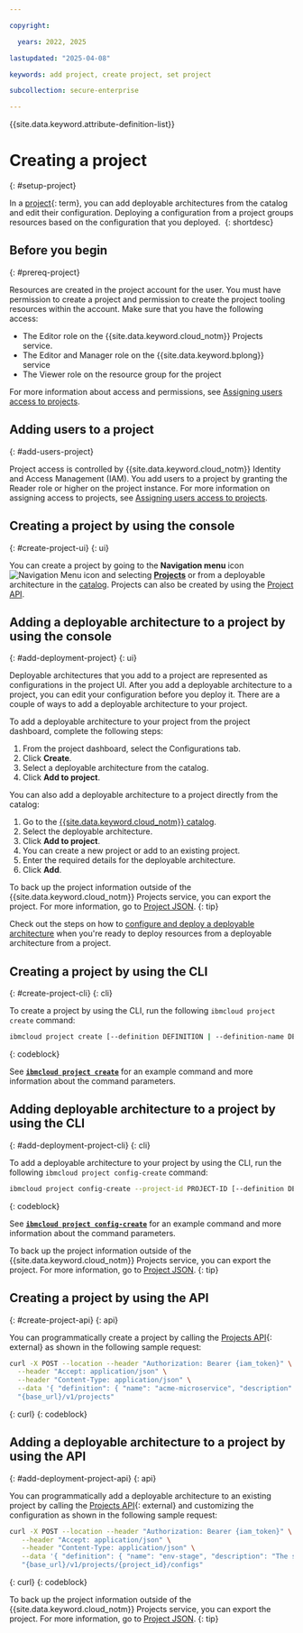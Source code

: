 ```yaml
---

copyright:

  years: 2022, 2025

lastupdated: "2025-04-08"

keywords: add project, create project, set project

subcollection: secure-enterprise

---
```


{{site.data.keyword.attribute-definition-list}}


# Creating a project
{: #setup-project}

In a [project](#x2035151){: term}, you can add deployable architectures from the catalog and edit their configuration. Deploying a configuration from a project groups resources based on the configuration that you deployed. 
{: shortdesc}

## Before you begin
{: #prereq-project}

Resources are created in the project account for the user. You must have permission to create a project and permission to create the project tooling resources within the account. Make sure that you have the following access:

* The Editor role on the {{site.data.keyword.cloud_notm}} Projects service.
* The Editor and Manager role on the {{site.data.keyword.bplong}} service
* The Viewer role on the resource group for the project

For more information about access and permissions, see [Assigning users access to projects](/docs/secure-enterprise?topic=secure-enterprise-access-project).

## Adding users to a project
{: #add-users-project}

Project access is controlled by {{site.data.keyword.cloud_notm}} Identity and Access Management (IAM). You add users to a project by granting the Reader role or higher on the project instance. For more information on assigning access to projects, see [Assigning users access to projects](/docs/secure-enterprise?topic=secure-enterprise-access-project).

## Creating a project by using the console
{: #create-project-ui}
{: ui}

You can create a project by going to the **Navigation menu** icon ![Navigation Menu icon](../icons/icon_hamburger.svg "Menu") and selecting **[Projects](/projects/)** or from a deployable architecture in the [catalog](/catalog/). Projects can also be created by using the [Project API](https://{DomainName}/apidocs/projects).

## Adding a deployable architecture to a project by using the console
{: #add-deployment-project}
{: ui}

Deployable architectures that you add to a project are represented as configurations in the project UI. After you add a deployable architecture to a project, you can edit your configuration before you deploy it. There are a couple of ways to add a deployable architecture to your project.

To add a deployable architecture to your project from the project dashboard, complete the following steps:

1. From the project dashboard, select the Configurations tab.
1. Click **Create**.
1. Select a deployable architecture from the catalog.
1. Click **Add to project**.

You can also add a deployable architecture to a project directly from the catalog:

1. Go to the [{{site.data.keyword.cloud_notm}} catalog](/catalog).
1. Select the deployable architecture.
1. Click **Add to project**.
1. You can create a new project or add to an existing project.
1. Enter the required details for the deployable architecture.
1. Click **Add**.



To back up the project information outside of the {{site.data.keyword.cloud_notm}} Projects service, you can export the project. For more information, go to [Project JSON](/docs/secure-enterprise?topic=secure-enterprise-json-project&interface=ui).
{: tip}

Check out the steps on how to [configure and deploy a deployable architecture](/docs/secure-enterprise?topic=secure-enterprise-config-project) when you're ready to deploy resources from a deployable architecture from a project.

## Creating a project by using the CLI
{: #create-project-cli}
{: cli}

To create a project by using the CLI, run the following `ibmcloud project create` command:

```sh
ibmcloud project create [--definition DEFINITION | --definition-name DEFINITION-NAME --definition-destroy-on-delete=DEFINITION-DESTROY-ON-DELETE --definition-description DEFINITION-DESCRIPTION --definition-auto-deploy=DEFINITION-AUTO-DEPLOY --definition-monitoring-enabled=DEFINITION-MONITORING-ENABLED] --location LOCATION --resource-group RESOURCE-GROUP [--configs CONFIGS] [--environments ENVIRONMENTS]
```
{: codeblock}

See [**`ibmcloud project create`**](/docs/secure-enterprise?topic=secure-enterprise-projects-cli#project-cli-create-command) for an example command and more information about the command parameters.

## Adding deployable architecture to a project by using the CLI
{: #add-deployment-project-cli}
{: cli}

To add a deployable architecture to your project by using the CLI, run the following `ibmcloud project config-create` command:

```sh
ibmcloud project config-create --project-id PROJECT-ID [--definition DEFINITION | --definition-compliance-profile DEFINITION-COMPLIANCE-PROFILE --definition-locator-id DEFINITION-LOCATOR-ID --definition-description DEFINITION-DESCRIPTION --definition-name DEFINITION-NAME --definition-environment-id DEFINITION-ENVIRONMENT-ID --definition-authorizations DEFINITION-AUTHORIZATIONS --definition-inputs DEFINITION-INPUTS --definition-settings DEFINITION-SETTINGS --definition-members DEFINITION-MEMBERS --definition-resource-crns DEFINITION-RESOURCE-CRNS] [--schematics SCHEMATICS | --schematics-workspace-crn SCHEMATICS-WORKSPACE-CRN]
```
{: codeblock}

See [**`ibmcloud project config-create`**](/docs/secure-enterprise?topic=secure-enterprise-projects-cli#project-cli-config-create-command) for an example command and more information about the command parameters.

To back up the project information outside of the {{site.data.keyword.cloud_notm}} Projects service, you can export the project. For more information, go to [Project JSON](/docs/secure-enterprise?topic=secure-enterprise-json-project&interface=ui).
{: tip}

## Creating a project by using the API
{: #create-project-api}
{: api}

You can programmatically create a project by calling the [Projects API](/apidocs/projects#create-project){: external} as shown in the following sample request:

```bash
curl -X POST --location --header "Authorization: Bearer {iam_token}" \
  --header "Accept: application/json" \
  --header "Content-Type: application/json" \
  --data '{ "definition": { "name": "acme-microservice", "description": "A microservice to deploy on top of ACME infrastructure.", "authorizations": { "method": "trusted_profile", "trusted_profile_id": "Profile-9ac10c5c-195c-41ef-b465-68a6b6dg5f12" } }, "configs": [ { "definition": { "name": "account-stage", "description": "The stage account configuration.", "locator_id": "1082e7d2-5e2f-0a11-a3bc-f88a8e1931fc.018edf04-e772-4ca2-9785-03e8e03bef72-global" } }, { "definition": { "name": "env-stage", "description": "The stage environment configuration that includes services common to all the environment regions.", "locator_id": "1082e7d2-5e2f-0a11-a3bc-f88a8e1931fc.018edf04-e772-4ca2-9785-03e8e03bef72-global", "inputs": { "account_id": "ref:/configs/account-stage/inputs/account_id", "resource_group": "stage", "access_tags": [ "env:stage" ], "logdna_name": "The name of the LogDNA stage service instance.", "sysdig_name": "The name of the SysDig stage service instance." } } }, { "definition": { "name": "region-us-south-stage", "description": "The stage us-south configuration.", "locator_id": "1082e7d2-5e2f-0a11-a3bc-f88a8e1931fc.018edf04-e772-4ca2-9785-03e8e03bef72-global" } }, { "definition": { "name": "region-eu-de-stage", "description": "The stage eu-de configuration.", "locator_id": "1082e7d2-5e2f-0a11-a3bc-f88a8e1931fc.018edf04-e772-4ca2-9785-03e8e03bef72-global", "inputs": { "account_id": "ref:/configs/account-stage/inputs/account_id", "resource_group": "ref:/configs/env-stage/outputs/resource_group_id", "logdna_id": "ref:/configs/env-stage/outputs/logdna_id", "sysdig_id": "ref:/configs/env-stage/outputs/sysdig_id", "access_tags": [ "region:eu-de" ] } } } ], "location": "us-south", "resource_group": "Default" }' \ 
  "{base_url}/v1/projects"
```
{: curl}
{: codeblock}

## Adding a deployable architecture to a project by using the API
{: #add-deployment-project-api}
{: api}

You can programmatically add a deployable architecture to an existing project by calling the [Projects API](/apidocs/projects#create-config){: external} and customizing the configuration as shown in the following sample request:

```bash
curl -X POST --location --header "Authorization: Bearer {iam_token}" \
   --header "Accept: application/json" \
   --header "Content-Type: application/json" \
   --data '{ "definition": { "name": "env-stage", "description": "The stage environment configuration.", "locator_id": "1082e7d2-5e2f-0a11-a3bc-f88a8e1931fc.018edf04-e772-4ca2-9785-03e8e03bef72-global", "inputs": { "account_id": "account_id", "resource_group": "stage", "access_tags": [ "env:stage" ], "logdna_name": "LogDNA_stage_service", "sysdig_name": "SysDig_stage_service" } } }' \
   "{base_url}/v1/projects/{project_id}/configs"
```
{: curl}
{: codeblock}

To back up the project information outside of the {{site.data.keyword.cloud_notm}} Projects service, you can export the project. For more information, go to [Project JSON](/docs/secure-enterprise?topic=secure-enterprise-json-project&interface=ui).
{: tip}
